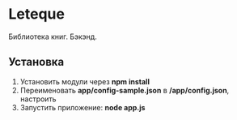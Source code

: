 Leteque
=========

Библиотека книг. Бэкэнд.

## Установка

1. Установить модули через **npm install**
2. Переименовать **app/config-sample.json** в **/app/config.json**, настроить
3. Запустить приложение: **node app.js**
